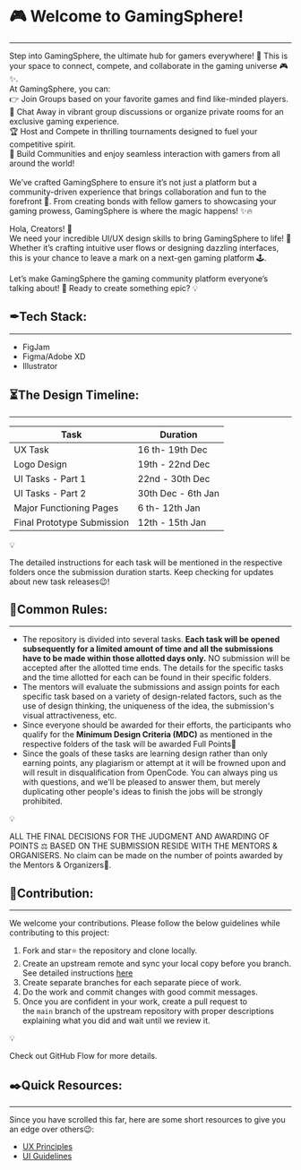 # 🎮 Welcome to GamingSphere!
---
Step into GamingSphere, the ultimate hub for gamers everywhere! 🌟 This is your space to connect, compete, and collaborate in the gaming universe 🎮✨.
<br>
At GamingSphere, you can:<br>
👉 Join Groups based on your favorite games and find like-minded players.<br>
💬 Chat Away in vibrant group discussions or organize private rooms for an exclusive gaming experience.<br>
🏆 Host and Compete in thrilling tournaments designed to fuel your competitive spirit.<br>
👥 Build Communities and enjoy seamless interaction with gamers from all around the world!<br>
<br>
We’ve crafted GamingSphere to ensure it’s not just a platform but a community-driven experience that brings collaboration and fun to the forefront 🎉. From creating bonds with fellow gamers to showcasing your gaming prowess, GamingSphere is where the magic happens! ✨🔥<br>

Hola, Creators! 🎨<br>
We need your incredible UI/UX design skills to bring GamingSphere to life! 🚀 Whether it’s crafting intuitive user flows or designing dazzling interfaces, this is your chance to leave a mark on a next-gen gaming platform 🕹️.<br>

Let’s make GamingSphere the gaming community platform everyone’s talking about! 🌈 Ready to create something epic? 💡<br>

## ✒Tech Stack:

---

- FigJam
- Figma/Adobe XD
- Illustrator

## **⏳The Design Timeline:**

---

| Task | Duration |
| --- | --- |
| UX Task | 16 th- 19th  Dec |
| Logo Design | 19th - 22nd Dec |
| UI Tasks - Part 1 | 22nd - 30th Dec |
| UI Tasks - Part 2 | 30th Dec - 6th Jan |
| Major Functioning Pages | 6 th- 12th Jan |
|  Final Prototype Submission | 12th - 15th Jan |

<aside>
💡

The detailed instructions for each task will be mentioned in the respective folders once the submission duration starts. Keep checking for updates about new task releases😉!

</aside>

## **🧾Common Rules:**

---

- The repository is divided into several tasks. **Each task will be opened subsequently for a limited amount of time and all the submissions have to be made within those allotted days only.** NO submission will be accepted after the allotted time ends. The details for the specific tasks and the time allotted for each can be found in their specific folders.
- The mentors will evaluate the submissions and assign points for each specific task based on a variety of design-related factors, such as the use of design thinking, the uniqueness of the idea, the submission's visual attractiveness, etc.
- Since everyone should be awarded for their efforts, the participants who qualify for the **Minimum Design Criteria (MDC)** as mentioned in the respective folders of the task will be awarded Full Points🎉
- Since the goals of these tasks are learning design rather than only earning points, any plagiarism or attempt at it will be frowned upon and will result in disqualification from OpenCode. You can always ping us with questions, and we'll be pleased to answer them, but merely duplicating other people's ideas to finish the jobs will be strongly prohibited.

<aside>
💡

ALL THE FINAL DECISIONS FOR THE JUDGMENT AND AWARDING OF POINTS ⚖️ BASED ON THE SUBMISSION RESIDE WITH THE MENTORS & ORGANISERS. No claim can be made on the number of points awarded by the Mentors & Organizers🙂.

</aside>

## **📩Contribution:**

---

We welcome your contributions. Please follow the below guidelines while contributing to this project:

1. Fork and star⭐ the repository and clone locally.
2. Create an upstream remote and sync your local copy before you branch. See detailed instructions [here](https://help.github.com/articles/syncing-a-fork)
3. Create separate branches for each separate piece of work.
4. Do the work and commit changes with good commit messages.
5. Once you are confident in your work, create a pull request to the `main` branch of the upstream repository with proper descriptions explaining what you did and wait until we review it.

<aside>
💡

Check out GitHub Flow for more details.

</aside>

## **✒️Quick Resources:**

---

Since you have scrolled this far, here are some short resources to give you an edge over others😉:

- [UX Principles](https://lawsofux.com/)
- [UI Guidelines](https://www.youtube.com/playlist?list=PLDtHAiqIa4wa5MBbE_XDoqY51sAkQnkjt)
